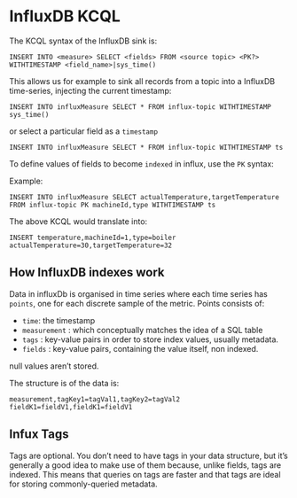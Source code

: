 # InfluxDB KCQL

The KCQL syntax of the InfluxDB sink is:

    INSERT INTO <measure> SELECT <fields> FROM <source topic> <PK?> WITHTIMESTAMP <field_name>|sys_time()

This allows us for example to sink all records from a topic into a InfluxDB time-series, injecting the current timestamp:

    INSERT INTO influxMeasure SELECT * FROM influx-topic WITHTIMESTAMP sys_time()

or select a particular field as a `timestamp`

    INSERT INTO influxMeasure SELECT * FROM influx-topic WITHTIMESTAMP ts

To define values of fields to become `indexed` in influx, use the `PK` syntax:

Example:

    INSERT INTO influxMeasure SELECT actualTemperature,targetTemperature FROM influx-topic PK machineId,type WITHTIMESTAMP ts

The above KCQL would translate into:

    INSERT temperature,machineId=1,type=boiler actualTemperature=30,targetTemperature=32

## How InfluxDB indexes work

Data in influxDb is organised in time series where each time series has `points`,
one for each discrete sample of the metric. Points consists of:

* `time`: the timestamp
* `measurement` : which conceptually matches the idea of a SQL table
* `tags` : key-value pairs in order to store index values, usually metadata.
* `fields` : key-value pairs, containing the value itself, non indexed.

null values aren’t stored.

The structure is of the data is:

    measurement,tagKey1=tagVal1,tagKey2=tagVal2 fieldK1=fieldV1,fieldK1=fieldV1

## Infux Tags

Tags are optional. You don’t need to have tags in your data structure, but it’s generally a good idea to make use of them because,
unlike fields, tags are indexed. This means that queries on tags are faster and that tags are ideal for storing commonly-queried metadata.

